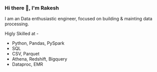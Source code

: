 ### Hi there 👋, I'm Rakesh

I am an Data enthusiastic engineer, focused on building & mainting data processing.

Higly Skilled at - 

 - Python, Pandas, PySpark
 - SQL
 - CSV, Parquet
 - Athena, Redshift, Bigquery
 - Dataproc, EMR

<!--
**rakeshkaswan/rakeshkaswan** is a ✨ _special_ ✨ repository because its `README.md` (this file) appears on your GitHub profile.

Here are some ideas to get you started:

- 🔭 I’m currently working on ...
- 🌱 I’m currently learning ...
- 👯 I’m looking to collaborate on ...
- 🤔 I’m looking for help with ...
- 💬 Ask me about ...
- 📫 How to reach me: ...
- 😄 Pronouns: ...
- ⚡ Fun fact: ...
-->
